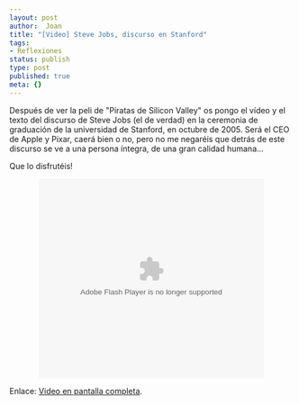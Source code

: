 ```yaml
---
layout: post
author:  Joan
title: "[Video] Steve Jobs, discurso en Stanford"
tags:
- Reflexiones
status: publish
type: post
published: true
meta: {}
---
```

Después de ver la peli de "Piratas de Silicon Valley" os pongo el vídeo y el texto del discurso de Steve Jobs (el de verdad) en la ceremonia de graduación de la universidad de Stanford, en octubre de 2005. Será el CEO de Apple y Pixar, caerá bien o no, pero no me negaréis que detrás de este discurso se ve a una persona íntegra, de una gran calidad humana...

Que lo disfrutéis!

<center><embed style="width:400px; height:355px;" id="VideoPlayback" type="application/x-shockwave-flash" src="http://video.google.com/googleplayer.swf?docId=3014637678488153340&hl=es" flashvars=""> </embed></center>

Enlace: <a href="http://video.google.com/videoplay?docid=3014637678488153340&hl=es">Video en pantalla completa</a>.
